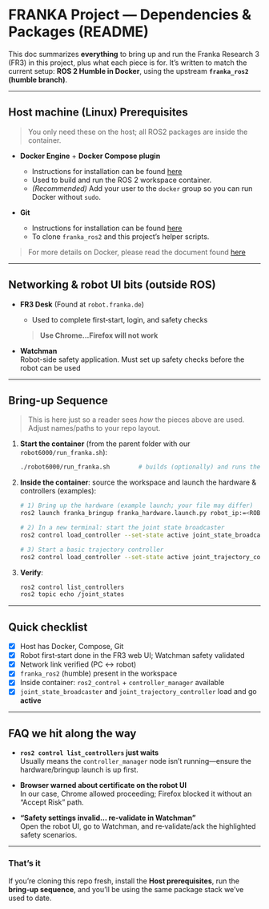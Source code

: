 # FRANKA Project — Dependencies & Packages (README)

This doc summarizes **everything** to bring up and run the Franka Research 3 (FR3) in this project, plus what each piece is for. It’s written to match the current setup: **ROS 2 Humble in Docker**, using the upstream **`franka_ros2` (humble branch)**.

---

## Host machine (Linux) Prerequisites

> You only need these on the host; all ROS2 packages are inside the container.

- **Docker Engine** + **Docker Compose plugin**

  - Instructions for installation can be found [here](https://docs.docker.com/engine/install/ubuntu/)
  - Used to build and run the ROS 2 workspace container.
  - _(Recommended)_ Add your user to the `docker` group so you can run Docker without `sudo`.

- **Git**

  - Instructions for installation can be found [here](https://git-scm.com/downloads/linux)
  - To clone `franka_ros2` and this project’s helper scripts.

> For more details on Docker, please read the document found [here](readDocker.md)

---

## Networking & robot UI bits (outside ROS)

- **FR3 Desk** (Found at `robot.franka.de`)

  - Used to complete first‑start, login, and safety checks

  > **Use Chrome...Firefox will not work**

- **Watchman**  
  Robot-side safety application. Must set up safety checks before the robot can be used

<!-- > Tip: Keep the robot and control PC on the same isolated network and confirm link by pinging the robot’s configured IP (as set on the robot panel). -->

---

<!-- ## What’s inside the container (ROS 2 Humble)

All of the following are provided/installed **inside** the Docker image we build and run.

### Core ROS 2

- **ROS 2 Humble (desktop)**
  Messaging, TF, RViz, tools—our base middleware.

### Franka stack

- **`franka_ros2` (humble branch)**

  - `franka_hardware` – ROS 2 hardware interface for the FR3 via libfranka
  - `franka_description` – URDF, meshes, and robot model
  - `franka_msgs` – message/service definitions
  - `franka_example_controllers` – simple example controllers (useful sanity checks)

- **libfranka** (brought in by the Docker image used by `franka_ros2`)
  Low‑level C++ library that talks to the arm.

### ros2_control ecosystem

- **`ros2_control`** – framework for hardware/actuator control
- **`controller_manager`** – loads/starts/stops controllers at runtime (we used its services/CLI)
- **`ros2_controllers`** – common controllers:
  - `joint_state_broadcaster` – publishes joint states (must be running)
  - `joint_trajectory_controller` – follows joint trajectories
  - _(Optional later)_ Cartesian/impedance controllers if we add them

### Build & dev tools (in-container)

- **colcon/ament** – to build the workspace
- **rviz2** – visualization (optional but handy)
- **rqt** tools – debugging/inspection (optional)
- **Python 3 tooling** – for small examples/utilities (we used a `py_pubsub` style test while debugging)

--- -->

## Bring-up Sequence

> This is here just so a reader sees _how_ the pieces above are used. Adjust names/paths to your repo layout.

1. **Start the container** (from the parent folder with our `robot6000/run_franka.sh`):

   ```bash
   ./robot6000/run_franka.sh        # builds (optionally) and runs the Humble container
   ```

2. **Inside the container**: source the workspace and launch the hardware & controllers (examples):

   ```bash
   # 1) Bring up the hardware (example launch; your file may differ)
   ros2 launch franka_bringup franka_hardware.launch.py robot_ip:=<ROBOT_IP>      robot:=fr3

   # 2) In a new terminal: start the joint state broadcaster
   ros2 control load_controller --set-state active joint_state_broadcaster

   # 3) Start a basic trajectory controller
   ros2 control load_controller --set-state active joint_trajectory_controller
   ```

3. **Verify**:
   ```bash
   ros2 control list_controllers
   ros2 topic echo /joint_states
   ```

---

## Quick checklist

- [x] Host has Docker, Compose, Git
- [x] Robot first‑start done in the FR3 web UI; Watchman safety validated
- [x] Network link verified (PC ↔︎ robot)
- [x] `franka_ros2` (humble) present in the workspace
- [x] Inside container: `ros2_control` + `controller_manager` available
- [x] `joint_state_broadcaster` and `joint_trajectory_controller` load and go **active**

---

## FAQ we hit along the way

- **`ros2 control list_controllers` just waits**  
  Usually means the `controller_manager` node isn’t running—ensure the hardware/bringup launch is up first.

- **Browser warned about certificate on the robot UI**  
  In our case, Chrome allowed proceeding; Firefox blocked it without an “Accept Risk” path.

- **“Safety settings invalid… re-validate in Watchman”**  
  Open the robot UI, go to Watchman, and re‑validate/ack the highlighted safety scenarios.

---

### That’s it

If you’re cloning this repo fresh, install the **Host prerequisites**, run the **bring‑up sequence**, and you’ll be using the same package stack we’ve used to date.
